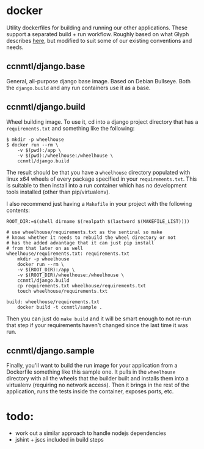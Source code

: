 # docker

Utility dockerfiles for building and running our other
applications. These support a separated build + run workflow. Roughly
based on what Glyph describes
[here](https://glyph.twistedmatrix.com/2015/03/docker-deploy-double-dutch.html),
but modified to suit some of our existing conventions and needs.

## ccnmtl/django.base

General, all-purpose django base image. Based on Debian Bullseye. Both
the `django.build` and any run containers use it as a base.

## ccnmtl/django.build

Wheel building image. To use it, cd into a django project directory
that has a `requirements.txt` and something like the following:

    $ mkdir -p wheelhouse
    $ docker run --rm \
	    -v $(pwd):/app \
        -v $(pwd):/wheelhouse:/wheelhouse \
        ccnmtl/django.build

The result should be that you have a `wheelhouse` directory populated
with linux x64 wheels of every package specified in your
`requirements.txt`. This is suitable to then install into a run
container which has no development tools installed (other than
pip/virtualenv).

I also recommend just having a `Makefile` in your project with the
following contents:

    ROOT_DIR:=$(shell dirname $(realpath $(lastword $(MAKEFILE_LIST))))
    
    # use wheelhouse/requirements.txt as the sentinal so make
    # knows whether it needs to rebuild the wheel directory or not
    # has the added advantage that it can just pip install
    # from that later on as well
    wheelhouse/requirements.txt: requirements.txt
    	mkdir -p wheelhouse
    	docker run --rm \
    	-v $(ROOT_DIR):/app \
    	-v $(ROOT_DIR)/wheelhouse:/wheelhouse \
    	ccnmtl/django.build
    	cp requirements.txt wheelhouse/requirements.txt
    	touch wheelhouse/requirements.txt
    
    build: wheelhouse/requirements.txt
    	docker build -t ccnmtl/sample .

Then you can just do `make build` and it will be smart enough to not
re-run that step if your requirements haven't changed since the last
time it was run.

## ccnmtl/django.sample

Finally, you'll want to build the run image for your application from
a Dockerfile something like this sample one. It pulls in the
`wheelhouse` directory with all the wheels that the builder built and
installs them into a virtualenv (requiring no network access). Then it
brings in the rest of the application, runs the tests inside the
container, exposes ports, etc.

# todo:

* work out a similar approach to handle nodejs dependencies
* jshint + jscs included in build steps
